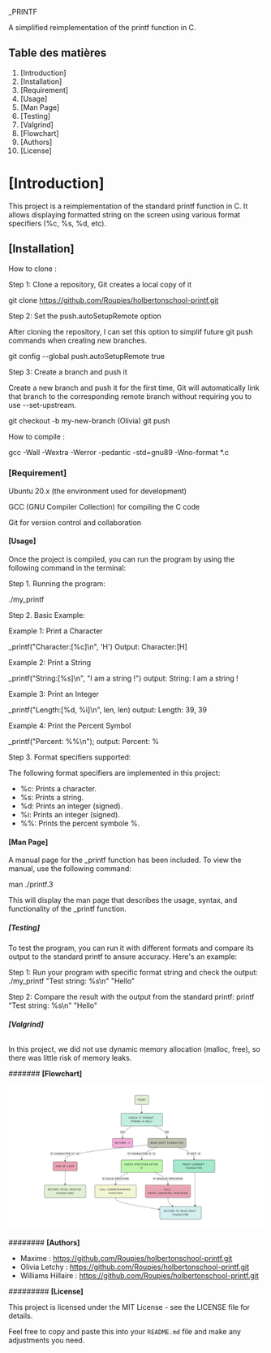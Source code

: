 _PRINTF

A simplified reimplementation of the printf function in C.

## Table des matières 

1. [Introduction]
2. [Installation]
3. [Requirement]
3. [Usage]
4. [Man Page]
5. [Testing]
6. [Valgrind]
7. [Flowchart]
8. [Authors]
9. [License]

# **[Introduction]** 

This project is a reimplementation of the standard printf function in C.
It allows displaying formatted string on the screen using various format specifiers (%c, %s, %d, etc).


## **[Installation]**

How to clone : 

Step 1: Clone a repository, Git creates a local copy of it

git clone https://github.com/Roupies/holbertonschool-printf.git

Step 2: Set the push.autoSetupRemote option

After cloning the repository, I can set this option to simplif future git push commands when creating new branches.

git config --global push.autoSetupRemote true

Step 3: Create a branch and push it 

Create a new branch and push it for the first time, Git will automatically link that branch to the corresponding remote branch without requiring you to use --set-upstream.

git checkout -b my-new-branch (Olivia)
git push

How to compile :

gcc -Wall -Wextra -Werror -pedantic -std=gnu89 -Wno-format *.c

### **[Requirement]**

Ubuntu 20.x (the environment used for development)

GCC (GNU Compiler Collection) for compiling the C code

Git for version control and collaboration


#### **[Usage]**

Once the project is compiled, you can run the program by using the following command in the terminal:

Step 1. Running the program:

./my_printf

Step 2. Basic Example:

Example 1: Print a Character

_printf("Character:[%c]\n", 'H')
Output: Character:[H]

Example 2: Print a String

_printf("String:[%s]\n", "I am a string !")
output: String: I am a string !

Example 3: Print an Integer

_printf("Length:[%d, %i]\n", len, len)
output: Length: 39, 39

Example 4: Print the Percent Symbol

_printf("Percent: %%\n");
output: Percent: %

Step 3. Format specifiers supported:

The following format specifiers are implemented in this project:
- %c: Prints a character.
- %s: Prints a string.
- %d: Prints an integer (signed).
- %i: Prints an integer (signed).
- %%: Prints the percent symbole %.


#### **[Man Page]**

A manual page for the _printf function has been included. To view the manual, use the following command:

man ./printf.3

This will display the man page that describes the usage, syntax, and functionality of the _printf function.

##### **[Testing]**

To test the program, you can run it with different formats and compare its output to the standard printf to ansure accuracy. Here's an example: 

Step 1: Run your program with specific format string and check the output:
./my_printf "Test string: %s\n" "Hello"

Step 2: Compare the result with the output from the standard printf:
printf "Test string: %s\n" "Hello"

###### **[Valgrind]**

In this project, we did not use dynamic memory allocation (malloc, free), so there was little risk of memory leaks.

####### **[Flowchart]**

![Flowchart-print_funcs](images/Flowchart.png)
 
######## **[Authors]**

- Maxime : https://github.com/Roupies/holbertonschool-printf.git
- Olivia Letchy : https://github.com/Roupies/holbertonschool-printf.git
- Williams Hillaire : https://github.com/Roupies/holbertonschool-printf.git

######### **[License]**

This project is licensed under the MIT License - see the LICENSE file for details.

Feel free to copy and paste this into your `README.md` file and make any adjustments you need.
